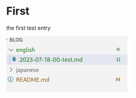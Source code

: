 # First

the first test entry

![image](https://raw.githubusercontent.com/ken-okabe/web-images1/main/img_1689630499121.png)